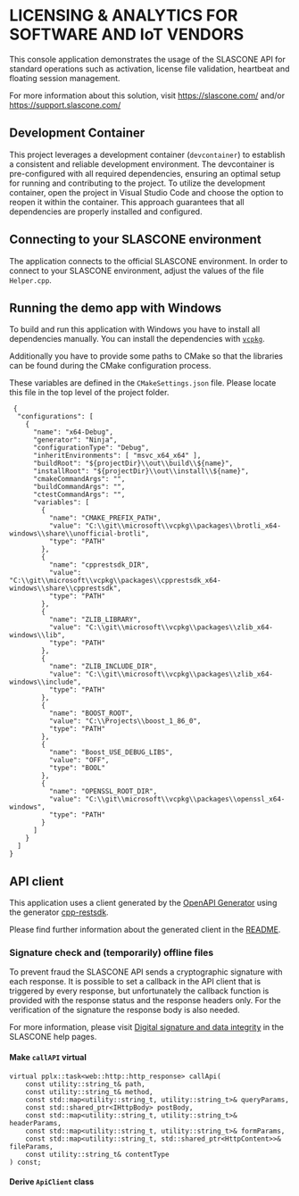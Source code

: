 # LICENSING & ANALYTICS FOR SOFTWARE AND IoT VENDORS

This console application demonstrates the usage of the SLASCONE API for standard operations such as activation, license file validation, heartbeat and floating session management.

For more information about this solution, visit
https://slascone.com/ and/or
https://support.slascone.com/

## Development Container

This project leverages a development container (`devcontainer`) to establish a consistent and reliable development environment. The devcontainer is pre-configured with all required dependencies, ensuring an optimal setup for running and contributing to the project. To utilize the development container, open the project in Visual Studio Code and choose the option to reopen it within the container. This approach guarantees that all dependencies are properly installed and configured.

## Connecting to your SLASCONE environment

The application connects to the official SLASCONE environment. In order to connect to your SLASCONE environment, adjust the values of the file `Helper.cpp`.


## Running the demo app with Windows

To build and run this application with Windows you have to install all dependencies manually. You can install the dependencies with [`vcpkg`](https://vcpkg.io/en/).

Additionally you have to provide some paths to CMake so that the libraries can be found during the CMake configuration process.

These variables are defined in the `CMakeSettings.json` file. Please locate this file in the top level of the project folder.

```
 {
  "configurations": [
    {
      "name": "x64-Debug",
      "generator": "Ninja",
      "configurationType": "Debug",
      "inheritEnvironments": [ "msvc_x64_x64" ],
      "buildRoot": "${projectDir}\\out\\build\\${name}",
      "installRoot": "${projectDir}\\out\\install\\${name}",
      "cmakeCommandArgs": "",
      "buildCommandArgs": "",
      "ctestCommandArgs": "",
      "variables": [
        {
          "name": "CMAKE_PREFIX_PATH",
          "value": "C:\\git\\microsoft\\vcpkg\\packages\\brotli_x64-windows\\share\\unofficial-brotli",
          "type": "PATH"
        },
        {
          "name": "cpprestsdk_DIR",
          "value": "C:\\git\\microsoft\\vcpkg\\packages\\cpprestsdk_x64-windows\\share\\cpprestsdk",
          "type": "PATH"
        },
        {
          "name": "ZLIB_LIBRARY",
          "value": "C:\\git\\microsoft\\vcpkg\\packages\\zlib_x64-windows\\lib",
          "type": "PATH"
        },
        {
          "name": "ZLIB_INCLUDE_DIR",
          "value": "C:\\git\\microsoft\\vcpkg\\packages\\zlib_x64-windows\\include",
          "type": "PATH"
        },
        {
          "name": "BOOST_ROOT",
          "value": "C:\\Projects\\boost_1_86_0",
          "type": "PATH"
        },
        {
          "name": "Boost_USE_DEBUG_LIBS",
          "value": "OFF",
          "type": "BOOL"
        },
        {
          "name": "OPENSSL_ROOT_DIR",
          "value": "C:\\git\\microsoft\\vcpkg\\packages\\openssl_x64-windows",
          "type": "PATH"
        }
      ]
    }
  ]
}
```

## API client

This application uses a client generated by the [OpenAPI Generator](https://openapi-generator.tech/) using the generator [cpp-restsdk](https://openapi-generator.tech/docs/generators/cpp-restsdk).

Please find further information about the generated client in the [README](SLASCONE-demo-client/README.md).

### Signature check and (temporarily) offline files

To prevent fraud the SLASCONE API sends a cryptographic signature with each response. It is possible to set a callback in the API client that is triggered by every response, but unfortunately the callback function is provided with the response status and the response headers only. For the verification of the signature the response body is also needed.


For more information, please visit [Digital signature and data integrity](https://support.slascone.com/hc/en-us/articles/360016063637-DIGITAL-SIGNATURE-AND-DATA-INTEGRITY) in the SLASCONE help pages.

#### Make `callAPI` virtual

```
virtual pplx::task<web::http::http_response> callApi(
    const utility::string_t& path,
    const utility::string_t& method,
    const std::map<utility::string_t, utility::string_t>& queryParams,
    const std::shared_ptr<IHttpBody> postBody,
    const std::map<utility::string_t, utility::string_t>& headerParams,
    const std::map<utility::string_t, utility::string_t>& formParams,
    const std::map<utility::string_t, std::shared_ptr<HttpContent>>& fileParams,
    const utility::string_t& contentType
) const;
```

#### Derive `ApiClient` class

